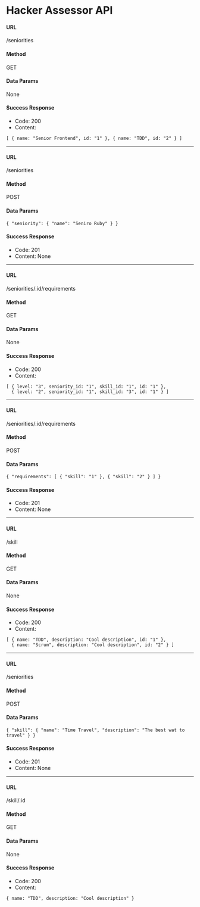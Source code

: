 # Hacker Assessor API

#### URL
/seniorities

#### Method
GET

#### Data Params
None

#### Success Response
* Code: 200
* Content:
```
[ { name: "Senior Frontend", id: "1" }, { name: "TDD", id: "2" } ]
```
___

#### URL
/seniorities

#### Method
POST

#### Data Params
```
{ "seniority": { "name": "Seniro Ruby" } }
```

#### Success Response
* Code: 201
* Content: None

___

#### URL
/seniorities/:id/requirements

#### Method
GET

#### Data Params
None

#### Success Response
* Code: 200
* Content:
```
[ { level: "3", seniority_id: "1", skill_id: "1", id: "1" },
  { level: "2", seniority_id: "1", skill_id: "3", id: "1" } ]
```

___

#### URL
/seniorities/:id/requirements

#### Method
POST

#### Data Params
```
{ "requirements": [ { "skill": "1" }, { "skill": "2" } ] }
```

#### Success Response
* Code: 201
* Content: None

___

#### URL
/skill

#### Method
GET

#### Data Params
None

#### Success Response
* Code: 200
* Content:
```
[ { name: "TDD", description: "Cool description", id: "1" },
  { name: "Scrum", description: "Cool description", id: "2" } ]
```
___

#### URL
/seniorities

#### Method
POST

#### Data Params
```
{ "skill": { "name": "Time Travel", "description": "The best wat to travel" } }
```

#### Success Response
* Code: 201
* Content: None

___

#### URL
/skill/:id

#### Method
GET

#### Data Params
None

#### Success Response
* Code: 200
* Content:
```
{ name: "TDD", description: "Cool description" }
```
